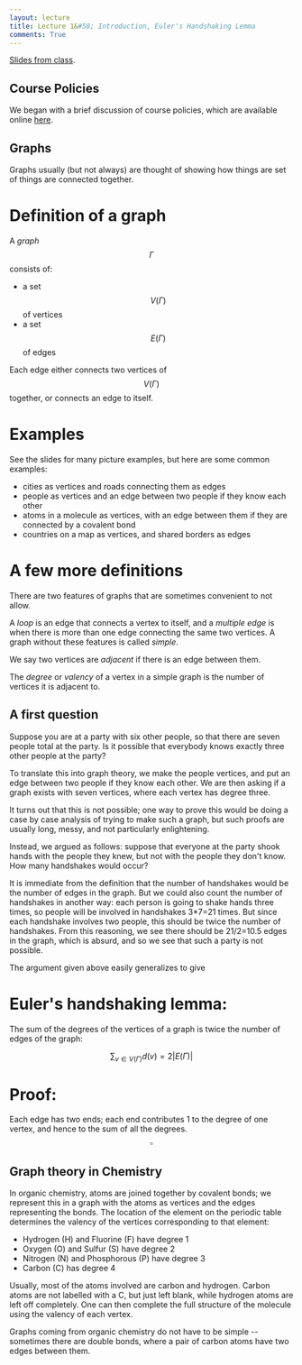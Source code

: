 ```yaml
---
layout: lecture
title: Lecture 1&#58; Introduction, Euler's Handshaking Lemma
comments: True
---
```

[Slides from class](/MAS341-Graph-Theory/Slides/Lecture1.html).


Course Policies
---

We began with a brief discussion of course policies, which are available online <a href="/MAS341-Graph-Theory/Policies/">here</a>.  


Graphs
---

Graphs usually (but not always) are thought of showing how things are set of things are connected together.

Definition of a graph
===

A *graph* $$\Gamma$$ consists of: 

- a set $$V(\Gamma)$$ of vertices 
- a set $$E(\Gamma)$$ of edges 

Each edge either connects two vertices of $$V(\Gamma)$$ together, or connects an edge to itself.

Examples
===

See the slides for many picture examples, but here are some common examples:

-  cities as vertices and roads connecting them as edges
- people as vertices and an edge between two people if they know each other
- atoms in a molecule as vertices, with an edge between them if they are connected by a covalent bond
- countries on a map as vertices, and shared borders as edges


A few more definitions
===

There are two features of graphs that are sometimes convenient to not allow.  

A *loop* is an edge that connects a vertex to itself, and a *multiple edge* is when there is more than one edge connecting the same two vertices.  A graph without these features is called *simple*.  

We say two vertices are *adjacent* if there is an edge between them.

The *degree* or *valency* of a vertex in a simple graph is the number of vertices it is adjacent to.

A first question
----

Suppose you are at a party with six other people, so that there are seven people total at the party.  Is it possible that everybody knows exactly three other people at the party?

To translate this into graph theory, we make the people vertices, and put an edge between two people if they know each other.  We are then asking if a graph exists with seven vertices, where each vertex has degree three.

It turns out that this is not possible; one way to prove this would be doing a case by case analysis of trying to make such a graph, but such proofs are usually long, messy, and not particularly enlightening.  

Instead, we argued as follows: suppose that everyone at the party shook hands with the people they knew, but not with the people they don't know.  How many handshakes would occur?

It is immediate from the definition that the number of handshakes would be the number of edges in the graph.  But we could also count the number of handshakes in another way: each person is going to shake hands three times, so people will be involved in handshakes 3*7=21 times.  But since each handshake involves two people, this should be twice the number of handshakes.  From this reasoning, we see there should be 21/2=10.5 edges in the graph, which is absurd, and so we see that such a party is not possible.

The argument given above easily generalizes to give

Euler's handshaking lemma:
====
The sum of the degrees of the vertices of a graph is twice the number of edges of the graph:

$$\sum_{v\in V(\Gamma)}d(v)=2|E(\Gamma)|$$

Proof:
===
Each edge has two ends; each end contributes 1 to the degree of one vertex, and hence to the sum of all the degrees.  $$\square$$

Graph theory in Chemistry
----

In organic chemistry, atoms are joined together by covalent bonds; we represent this in a graph with the atoms as vertices and the edges representing the bonds.  The location of the element on the periodic table determines the valency of the vertices corresponding to that element:
 
- Hydrogen (H) and Fluorine (F) have degree 1
- Oxygen (O) and Sulfur (S) have degree 2 
- Nitrogen (N) and Phosphorous (P) have degree 3 
- Carbon (C) has degree 4 

Usually, most of the atoms involved are carbon and hydrogen.  Carbon atoms are not labelled with a C, but just left blank, while hydrogen atoms are left off completely.  One can then complete the full structure of the molecule using the valency of each vertex.

Graphs coming from organic chemistry do not have to be simple -- sometimes there are double bonds, where a pair of carbon atoms have two edges between them.